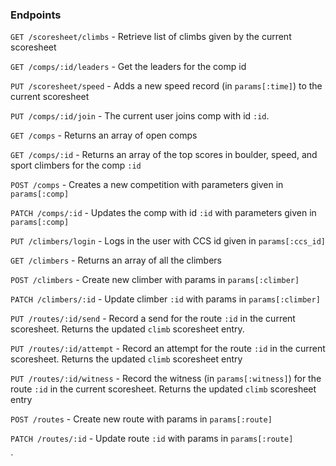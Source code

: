 ### Endpoints

`GET /scoresheet/climbs` - Retrieve list of climbs given by the current scoresheet

`GET /comps/:id/leaders` - Get the leaders for the comp id

`PUT /scoresheet/speed` - Adds a new speed record (in `params[:time]`) to the current scoresheet

`PUT /comps/:id/join` - The current user joins comp with id `:id`.

`GET /comps` - Returns an array of open comps

`GET /comps/:id` - Returns an array of the top scores in boulder, speed, and sport climbers for the comp `:id`

`POST /comps` - Creates a new competition with parameters given in `params[:comp]`

`PATCH /comps/:id` - Updates the comp with id `:id` with parameters given in `params[:comp]`

`PUT /climbers/login` - Logs in the user with CCS id given in `params[:ccs_id]`

`GET /climbers` - Returns an array of all the climbers

`POST /climbers` - Create new climber with params in `params[:climber]`

`PATCH /climbers/:id` - Update climber `:id` with params in `params[:climber]`

`PUT /routes/:id/send` - Record a send for the route `:id` in the current scoresheet. Returns the updated `climb` scoresheet entry.

`PUT /routes/:id/attempt` - Record an attempt for the route `:id` in the current scoresheet. Returns the updated `climb` scoresheet entry

`PUT /routes/:id/witness` - Record the witness (in `params[:witness]`) for the route `:id` in the current scoresheet. Returns the updated `climb` scoresheet entry

`POST /routes` - Create new route with params in `params[:route]`

`PATCH /routes/:id` - Update route `:id` with params in `params[:route]`

`

